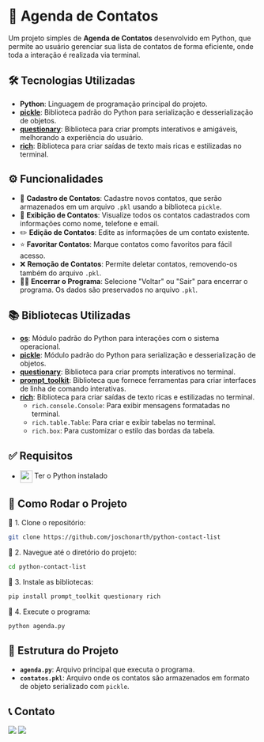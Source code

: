 # 📝 Agenda de Contatos

Um projeto simples de **Agenda de Contatos** desenvolvido em Python, que permite ao usuário gerenciar sua lista de contatos de forma eficiente, onde toda a interação é realizada via terminal.

<!-- ## 🎥 Demonstração

![Demonstração do Projeto](assets/agenda-demo.gif) -->

## 🛠️ Tecnologias Utilizadas

- **Python**: Linguagem de programação principal do projeto.
- **[pickle](https://docs.python.org/3/library/pickle.html)**: Biblioteca padrão do Python para serialização e desserialização de objetos.
- **[questionary](https://github.com/tmbo/questionary)**: Biblioteca para criar prompts interativos e amigáveis, melhorando a experiência do usuário.
- **[rich](https://github.com/Textualize/rich)**: Biblioteca para criar saídas de texto mais ricas e estilizadas no terminal.

## ⚙️ Funcionalidades

- 📝 **Cadastro de Contatos**: Cadastre novos contatos, que serão armazenados em um arquivo `.pkl` usando a biblioteca `pickle`.
- 📖 **Exibição de Contatos**: Visualize todos os contatos cadastrados com informações como nome, telefone e email.
- ✏️ **Edição de Contatos**: Edite as informações de um contato existente.
- ⭐ **Favoritar Contatos**: Marque contatos como favoritos para fácil acesso.
- ❌ **Remoção de Contatos**: Permite deletar contatos, removendo-os também do arquivo `.pkl`.
- 🏃‍♂️ **Encerrar o Programa**: Selecione "Voltar" ou "Sair" para encerrar o programa. Os dados são preservados no arquivo `.pkl`.

## 📚 Bibliotecas Utilizadas

- **[os](https://docs.python.org/3/library/os.html)**: Módulo padrão do Python para interações com o sistema operacional.
- **[pickle](https://docs.python.org/3/library/pickle.html)**: Módulo padrão do Python para serialização e desserialização de objetos.
- **[questionary](https://github.com/tmbo/questionary)**: Biblioteca para criar prompts interativos no terminal.
- **[prompt_toolkit](https://github.com/prompt-toolkit/python-prompt-toolkit)**: Biblioteca que fornece ferramentas para criar interfaces de linha de comando interativas.
- **[rich](https://github.com/Textualize/rich)**: Biblioteca para criar saídas de texto ricas e estilizadas no terminal.
  - `rich.console.Console`: Para exibir mensagens formatadas no terminal.
  - `rich.table.Table`: Para criar e exibir tabelas no terminal.
  - `rich.box`: Para customizar o estilo das bordas da tabela.

## ✅ Requisitos

- [<img src="https://skillicons.dev/icons?i=python&theme=dark" width="25" align="center">](https://www.python.org/) Ter o Python instalado

## 🚀 Como Rodar o Projeto

📌 1. Clone o repositório:

```bash
git clone https://github.com/joschonarth/python-contact-list
```

📌 2. Navegue até o diretório do projeto:

```bash
cd python-contact-list
```

📌 3. Instale as bibliotecas:

```bash
pip install prompt_toolkit questionary rich
```

📌 4. Execute o programa:

```bash
python agenda.py
```

## 📂 Estrutura do Projeto

* **`agenda.py`**: Arquivo principal que executa o programa.
* **`contatos.pkl`**: Arquivo onde os contatos são armazenados em formato de objeto serializado com `pickle`.

## 📞 Contato 

<div>
    <a href="https://www.linkedin.com/in/joschonarth/" target="_blank"><img src="https://img.shields.io/badge/LinkedIn-0077B5?style=for-the-badge&logo=linkedin&logoColor=white" target="_blank"></a>
    <a href="mailto:joschonarth@gmail.com" target="_blank"><img src="https://img.shields.io/badge/Gmail-D14836?style=for-the-badge&logo=gmail&logoColor=white" target="_blank"></a>
</div>